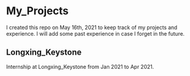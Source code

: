 # My_Projects
I created this repo on May 16th, 2021 to keep track of my projects and experience. I will add some past experience in case I forget in the future.

## Longxing_Keystone
Internship at Longxing_Keystone from Jan 2021 to Apr 2021.
